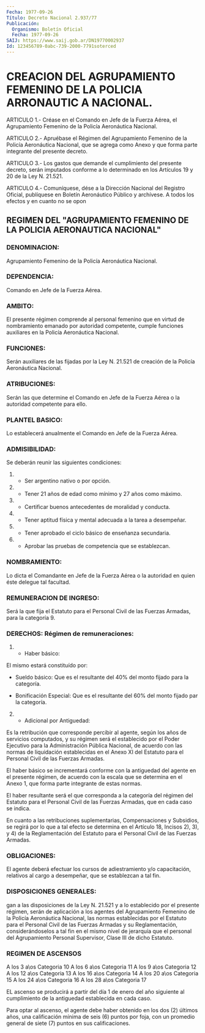 ```yaml
---
Fecha: 1977-09-26
Título: Decreto Nacional 2.937/77
Publicación:
  Organismo: Boletín Oficial
  Fecha: 1977-09-26
SAIJ: https://www.saij.gob.ar/DN19770002937
Id: 123456789-0abc-739-2000-7791soterced
---
```

# CREACION DEL AGRUPAMIENTO FEMENINO DE LA POLICIA ARRONAUTIC A NACIONAL.

<a id="1"></a>
ARTICULO  1.- Créase en el Comando en Jefe de la Fuerza Aérea, el  Agrupamiento  Femenino  de  la  Policía  Aeronáutica  Nacional.

<a id="2"></a>
ARTICULO 2.- Apruébase el Régimen del Agrupamiento Femenino de la Policía  Aeronáutica  Nacional,  que  se agrega como Anexo y que forma parte integrante del presente decreto.

<a id="3"></a>
ARTICULO  3.-  Los  gastos  que  demande  el  cumplimiento del presente decreto, serán imputados conforme a lo determinado  en los Artículos 19 y 20 de la Ley N. 21.521.

<a id="4"></a>
ARTICULO  4.-  Comuníquese,  dése  a la Dirección Nacional del Registro  Oficial,  publíquese  en  Boletín Aeronáutico  Público  y archívese.  A todos los efectos y en cuanto no se opon

## REGIMEN  DEL  "AGRUPAMIENTO  FEMENINO  DE  LA  POLICIA  AERONAUTICA NACIONAL"

### DENOMINACION:

<a id="1"></a>
Agrupamiento  Femenino  de  la  Policía  Aeronáutica Nacional.

### DEPENDENCIA:

<a id="2"></a>
Comando en Jefe de la Fuerza Aérea.

### AMBITO:

<a id="3"></a>
El  presente  régimen  comprende  al  personal femenino que en virtud  de  nombramiento emanado por autoridad  competente,  cumple funciones  auxiliares    en    la   Policía  Aeronáutica  Nacional.

### FUNCIONES:

<a id="4"></a>
Serán  auxiliares  de  las  fijadas  por  la  Ley N. 21.521 de creación de la Policía Aeronáutica Nacional.

### ATRIBUCIONES:

<a id="5"></a>
Serán las que determine el Comando en Jefe de la Fuerza Aérea o la autoridad competente para ello.

### PLANTEL BASICO:

<a id="6"></a>
Lo  establecerá  anualmente  el  Comando  en Jefe de la Fuerza Aérea.

### ADMISIBILIDAD:

<a id="7"></a>
Se deberán reunir las siguientes condiciones:

1) - Ser argentino nativo o por opción.

2)  - Tener 21 años de edad como mínimo y 27 años como máximo.

3) -  Certificar  buenos antecedentes de moralidad y conducta.

4)  -  Tener  aptitud  física  y  mental  adecuada  a  la  tarea  a desempeñar.

5) - Tener aprobado  el  ciclo básico de enseñanza secundaria.

6)  -  Aprobar  las  pruebas de  competencia  que  se  establezcan.

### NOMBRAMIENTO:

<a id="8"></a>
Lo  dicta  el  Comandante  en  Jefe  de  la  Fuerza Aérea o la autoridad en quien éste delegue tal facultad.

### REMUNERACION DE INGRESO:

<a id="9"></a>
Será  la  que  fija  el Estatuto para el Personal Civil de las Fuerzas Armadas, para la categoría 9.

### DERECHOS: Régimen de remuneraciones:

<a id="10"></a>
1) - Haber básico:

El mismo estará constituído por:

-  Sueldo  básico:  Que  es  el resultante del 40% del monto fijado para la categoría.

- Bonificación Especial: Que es  el  resultante  del  60% del monto fijado par la categoría.

2) - Adicional por Antiguedad:

Es  la  retribución  que corresponde percibir al agente, según  los años de servicios computados,  y su régimen será el establecido por el  Poder  Ejecutivo para la Administración  Pública  Nacional,  de acuerdo con  las  normas de liquidación establecidas en el Anexo XI del Estatuto para el  Personal  Civil  de las Fuerzas Armadas.

El  haber básico se incrementará conforme  con  la  antiguedad  del agente  en  el  presente  régimen,  de acuerdo con la escala que se determina  en  el  Anexo  1, que forma parte  integrante  de  estas normas.

El haber resultante será el  que  corresponda  a  la  categoría del régimen  del  Estatuto  para  el  Personal  Civil  de  las  Fuerzas Armadas, que en cada caso se indica.

En  cuanto  a  las  retribuciones suplementarias, Compensaciones  y Subsidios, se regirá  por  lo  que  a tal efecto se determina en el Artículo  18,  Incisos  2),  3),  y  4) de  la  Reglamentación  del Estatuto para el Personal Civil de las Fuerzas Armadas.

### OBLIGACIONES:

<a id="11"></a>
El  agente  deberá  efectuar  los cursos de adiestramiento y/o capacitación, relativos al cargo a desempeñar,  que  se establezcan a tal fin.

### DISPOSICIONES GENERALES:

<a id="12"></a>
gan a las disposiciones de la Ley N. 21.521 y a lo establecido por el  presente  régimen,  serán  de  aplicación a los agentes del Agrupamiento  Femenino  de  la  Policía Aeronáutica  Nacional,  las normas establecidas por el Estatuto  para  el Personal Civil de las Fuerzas Armadas y su Reglamentación, considerándoselos  a  tal  fin en  el  mismo  nivel  de jerarquía que el personal del Agrupamiento Personal Supervisor, Clase III de dicho Estatuto.

### REGIMEN DE ASCENSOS

<a id="13"></a>
A los 3 a\os                                    Categoria 10 A los 6 a\os                                    Categoria 11 A los 9 a\os                                    Categoria 12 A los 12 a\os                                   Categoria 13 A los 16 a\os                                   Categoria 14 A los 20 a\os                                   Categoria 15 A los 24 a\os                                   Categoria 16 A  los  28 a\os                                   Categoria 17

EL ascenso  se  producirá  a  partir  del  día  1  de enero del año siguiente  al  cumplimiento  de la antiguedad establecida  en  cada caso.

Para optar al ascenso, el agente  debe  haber  obtenido  en los dos (2)  últimos  años, una calificación mínima de seis (6) puntos  por foja,  con  un  promedio   general  de  siete  (7)  puntos  en  sus calificaciones.